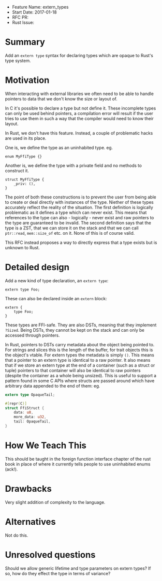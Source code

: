 - Feature Name: extern_types
- Start Date: 2017-01-18
- RFC PR: 
- Rust Issue: 

# Summary
[summary]: #summary

Add an `extern type` syntax for declaring types which are opaque to Rust's type
system.

# Motivation
[motivation]: #motivation

When interacting with external libraries we often need to be able to handle
pointers to data that we don't know the size or layout of.

In C it's possible to declare a type but not define it. These incomplete types
can only be used behind pointers, a compilation error will result if the
user tries to use them in such a way that the compiler would need to know their
layout.

In Rust, we don't have this feature. Instead, a couple of problematic hacks are
used in its place.

One is, we define the type as an uninhabited type. eg.

    enum MyFfiType {}

Another is, we define the type with a private field and no methods to construct
it.

    struct MyFfiType {
        _priv: (),
    }

The point of both these constructions is to prevent the user from being able to
create or deal directly with instances of
the type. Niether of these types accurately reflect the reality of the
situation. The first definition is logically problematic as it defines a type
which can never exist. This means that references to the type can also -
logically - never exist and raw pointers to the type are guaranteed to be
invalid. The second definition says that the type is a ZST, that we can store
it on the stack and that we can call `ptr::read`, `mem::size_of` etc. on it.
None of this is of course valid.

This RFC instead proposes a way to directly express that a type exists but is
unknown to Rust.

# Detailed design
[design]: #detailed-design

Add a new kind of type declaration, an `extern type`:

    extern type Foo;

These can also be declared inside an `extern` block:

    extern {
        type Foo;
    }

These types are FFI-safe. They are also DSTs, meaning that they implement
`?Sized`. Being DSTs, they cannot be kept on the stack and can only be
accessed through pointers.

In Rust, pointers to DSTs carry metadata about the object being pointed to. For
strings and slices this is the length of the buffer, for trait objects this is
the object's vtable. For extern types the metadata is simply `()`. This means
that a pointer to an extern type is identical to a raw pointer. It also means
that if we store an extern type at the end of a container (such as a struct or
tuple) pointers to that container will also be identical to raw pointers
(despite the container as a whole being unsized). This is useful to support a
pattern found in some C APIs where structs are passed around which have
arbitrary data appended to the end of them: eg.

```rust
extern type OpaqueTail;

#[repr(C)]
struct FfiStruct {
    data: u8,
    more_data: u32,
    tail: OpaqueTail,
}
```

# How We Teach This
[how-we-teach-this]: #how-we-teach-this

This should be taught in the foreign function interface chapter of the rust
book in place of where it currently tells people to use uninhabited enums
(ack!).

# Drawbacks
[drawbacks]: #drawbacks

Very slight addition of complexity to the language.

# Alternatives
[alternatives]: #alternatives

Not do this.

# Unresolved questions
[unresolved]: #unresolved-questions

Should we allow generic lifetime and type parameters on extern types? If so,
how do they effect the type in terms of variance?

